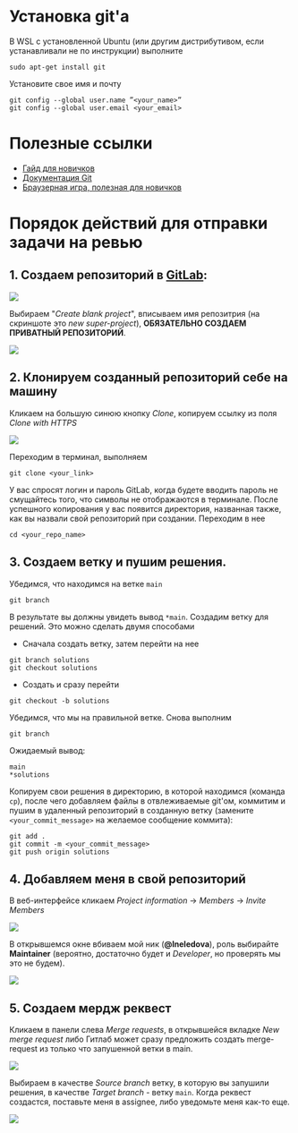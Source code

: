 # Установка git'а

В WSL с установленной Ubuntu (или другим дистрибутивом, если устанавливали не по инструкции) выполните
```
sudo apt-get install git
```
Установите свое имя и почту
```
git config --global user.name ”<your_name>”
git config --global user.email <your_email>
```

# Полезные ссылки

* [Гайд для новичков](https://javarush.ru/groups/posts/2683-nachalo-rabotih-s-git-podrobnihy-gayd-dlja-novichkov "Учим Git")
* [Документация Git](https://git-scm.com/docs "Документация")
* [Браузерная игра, полезная для новичков](https://learngitbranching.js.org/ "Игра началась")

#  Порядок действий для отправки задачи на ревью

## 1. Создаем репозиторий в [GitLab](https://gitlab.com/ "GitLab"):

![](/img/create-project.jpeg)

Выбираем "*Create blank project*", вписываем имя репозитрия (на скриншоте это *new super-project*), **ОБЯЗАТЕЛЬНО СОЗДАЕМ ПРИВАТНЫЙ РЕПОЗИТОРИЙ**.

![](/img/privacy.jpeg)

## 2. Клонируем созданный репозиторий себе на машину

Кликаем на большую синюю кнопку *Clone*, копируем ссылку из поля *Clone with HTTPS*

![](/img/link.jpeg)

Переходим в терминал, выполняем 
```
git clone <your_link>
```
У вас спросят логин и пароль GitLab, когда будете вводить пароль не смущайтесь того, что символы не отображаются в терминале. После успешного копирования у вас появится директория, названная также, как вы назвали свой репозиторий при создании. Переходим в нее
```
cd <your_repo_name>
```
## 3. Создаем ветку и пушим решения.

Убедимся, что находимся на ветке `main`
```
git branch
```
В результате вы должны увидеть вывод `*main`. Создадим ветку для решений. Это можно сделать двумя способами
* Сначала создать ветку, затем перейти на нее
```
git branch solutions
git checkout solutions
```
* Создать и сразу перейти
```
git checkout -b solutions
```
Убедимся, что мы на правильной ветке. Снова выполним
```
git branch
```
Ожидаемый вывод:
```
main
*solutions
```
Копируем свои решения в директорию, в которой находимся (команда `cp`), после чего добавляем файлы в отвлеживаемые git'ом, коммитим и пушим в удаленный репозиторий в созданную ветку (замените `<your_commit_message>` на желаемое сообщение коммита):
```
git add .
git commit -m <your_commit_message>
git push origin solutions
```

## 4. Добавляем меня в свой репозиторий

В веб-интерфейсе кликаем *Project information* -> *Members* -> *Invite Members*

![](/img/invite.jpeg)

В открывшемся окне вбиваем мой ник (**@lneledova**), роль выбирайте **Maintainer** (вероятно, достаточно будет и *Developer*, но проверять мы это не будем). 

![](/img/invitation.jpeg)

## 5. Создаем мердж реквест

Кликаем в панели слева *Merge requests*, в открывшейся вкладке *New merge request* либо Гитлаб может сразу предложить создать merge-request из только что запушенной ветки в main.

![](/img/new_merge.jpeg)

Выбираем в качестве *Source branch* ветку, в которую вы запушили решения, в качестве *Target branch* - ветку `main`. Когда реквест создастся,  поставьте меня в assignee, либо уведомьте меня как-то еще.

![](/img/assign.jpeg)


